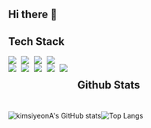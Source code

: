 ## Hi there 👋

## Tech Stack

  <div style="display: flex; flex-wrap: wrap; gap: 10px;">
    <img src="https://img.shields.io/badge/Java-007396?style=flat-square&logo=Java&logoColor=white"/>
    <img src="https://img.shields.io/badge/JavaScript-F7DF1E?style=flat-square&logo=JavaScript&logoColor=white"/>
    <img src="https://img.shields.io/badge/HTML5-E34F26?style=flat-square&logo=HTML5&logoColor=white"/>
    <img src="https://img.shields.io/badge/CSS3-1572B6?style=flat-square&logo=CSS3&logoColor=white"/>
  </div>
  <div style="display: flex; flex-wrap: wrap; gap: 10px;">
    <img src="https://img.shields.io/badge/React-61DAFB?style=flat-square&logo=React&logoColor=white"/>
    <img src="https://img.shields.io/badge/Spring-6DB33F?style=flat-square&logo=Spring&logoColor=white"/>
    <img src="https://img.shields.io/badge/Spring Boot-6DB33F?style=flat-square&logo=Spring Boot&logoColor=white"/>
  <div style="display: flex; flex-wrap: wrap; gap: 10px;">
    <img src="https://img.shields.io/badge/Amazon AWS-232F3E?style=flat-square&logo=Amazon AWS&logoColor=white"/>
    <img src="https://img.shields.io/badge/MySQL-4479A1?style=flat-square&logo=MySQL&logoColor=white"/>
  </div>
  <br/>
  <br/>
  
## Github Stats

![kimsiyeonA's GitHub stats](https://github-readme-stats.vercel.app/api?username=kimsiyeonA&show_icons=true&theme=radical)![Top Langs](https://github-readme-stats.vercel.app/api/top-langs/?username=kimsiyeonA&layout=compact)
